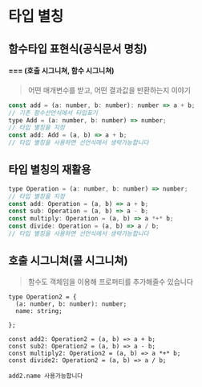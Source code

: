 # 타입 별칭

## 함수타입 표현식(공식문서 명칭)

#### === (호출 시그니쳐, 함수 시그니쳐)

> 어떤 매개변수를 받고, 어떤 결과값을 반환하는지 이야기

```jsx
const add = (a: number, b: number): number => a + b;
// 기존 함수선언식에서 타입표기
type Add = (a: number, b: number) => number;
// 타입 별칭을 지정
const add: Add = (a, b) => a + b;
// 타입 별칭을 사용하면 선언식에서 생략가능합니다
```

## 타입 별칭의 재활용

```jsx
type Operation = (a: number, b: number) => number;
// 타입 별칭을 지정
const add: Operation = (a, b) => a + b;
const sub: Operation = (a, b) => a - b;
const multiply: Operation = (a, b) => a *+* b;
const divide: Operation = (a, b) => a / b;
// 타입 별칭을 사용하면 선언식에서 생략가능합니다
```

## 호출 시그니쳐(콜 시그니쳐)

> 함수도 객체임을 이용해 프로퍼티를 추가해줄수 있습니다

```tsx
type Operation2 = {
  (a: number, b: number): number;
  name: string;

};

const add2: Operation2 = (a, b) => a + b;
const sub2: Operation2 = (a, b) => a - b;
const multiply2: Operation2 = (a, b) => a *+* b;
const divide2: Operation2 = (a, b) => a / b;

add2.name 사용가능합니다
```
